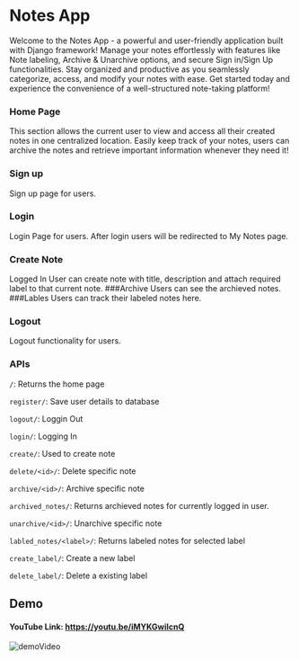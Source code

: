# Notes App

Welcome to the Notes  App - a powerful and user-friendly application built with Django framework! Manage your notes effortlessly with features like Note labeling, Archive & Unarchive options, and secure Sign in/Sign Up functionalities. Stay organized and productive as you seamlessly categorize, access, and modify your notes with ease. Get started today and experience the convenience of a well-structured note-taking platform!

### Home Page 
This section allows the current user to view and access all their created notes in one centralized location. Easily keep track of your notes, users can archive the notes and retrieve important information whenever they need it!
### Sign up 
Sign up page for users.
### Login 
Login Page for users.
After login users will be redirected to My Notes page.
### Create Note 
Logged In User can create note with title, description and attach required label to that current note.
###Archive 
Users can see the archieved notes.
###Lables
Users can track their labeled notes here.
### Logout 
Logout functionality for users.

### APIs

`/`: Returns the home page

`register/`: Save user details to database

`logout/`: Loggin Out

`login/`:  Logging In 

`create/`:  Used to create note

`delete/<id>/`: Delete specific note

`archive/<id>/`: Archive specific note

`archived_notes/`: Returns archieved notes for currently logged in user.

`unarchive/<id>/`: Unarchive specific note

`labled_notes/<label>/`: Returns labeled notes for selected label

`create_label/`: Create a new label

`delete_label/`: Delete a existing label

## **Demo**

#### YouTube Link: https://youtu.be/iMYKGwiIcnQ

![demoVideo](https://github.com/soninirav/Notes/blob/master/notesDemo.gif)
